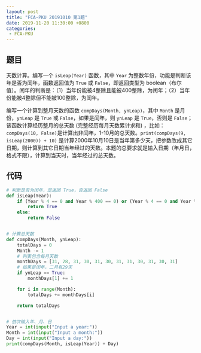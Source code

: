 ```yaml
---
layout: post
title: "FCA-PKU 20191010 第1题"
date: 2019-11-20 11:30:00 +0800
categories: 
 - FCA-PKU
---
```


## 题目

天数计算。编写一个 `isLeap(Year)` 函数，其中 `Year` 为整数年份，功能是判断该年是否为闰年，函数返回值为 `True` 或 `False`，即返回类型为 boolean（布尔值）。闰年的判断是：（1）当年份能被4整除且能被400整除，为闰年；（2）当年份能被4整除但不能被100整除，为闰年。

<!-- more -->

编写一个计算到整月天数的函数 `compDays(Month, ynLeap)`，其中 `Month` 是月份，`ynLeap` 是 `True` 或 `False`，如果是闰年，则 `ynLeap` 是 `True`，否则是 `False`；该函数计算经历整月的总天数 (完整经历每月天数累计求和) ，比如：`compDays(10, False)`是计算出非闰年，1-10月的总天数。`print(compDays(9, isLeap(2000)) + 10)` 是计算2000年10月10日是当年第多少天，把参数改成其它日期，则计算到其它日期当年经过的天数。本题的总要求就是输入日期（年月日，格式不限），计算到当天时，当年经过的总天数。

## 代码

```python
# 判断是否为闰年，是返回 True，否返回 False
def isLeap(Year):
    if (Year % 4 == 0 and Year % 400 == 0) or (Year % 4 == 0 and Year % 100 != 0):
        return True
    else:
        return False


# 计算总天数
def compDays(Month, ynLeap):
    totalDays = 0
    Month -= 1
    # 列表包含每月天数
    monthDays = [31, 28, 31, 30, 31, 30, 31, 31, 30, 31, 30, 31]
    # 如果是闰年，二月有29天
    if ynLeap == True:
        monthDays[1] += 1

    for i in range(Month):
        totalDays += monthDays[i]

    return totalDays


# 依次输入年、月、日
Year = int(input("Input a year:"))
Month = int(input("Input a month:"))
Day = int(input("Input a day:"))
print(compDays(Month, isLeap(Year)) + Day)
```